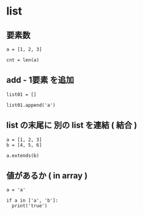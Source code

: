 
# list


## 要素数

```
a = [1, 2, 3]

cnt = len(a)
```


## add  -  1要素 を追加

```
list01 = []

list01.append('a')
```


## list の末尾に 別の list を連結 ( 結合 )

```
a = [1, 2, 3]
b = [4, 5, 6]

a.extends(b)
```


## 値があるか ( in array )

```
a = 'a'

if a in ['a', 'b']:
  print('true')
```



